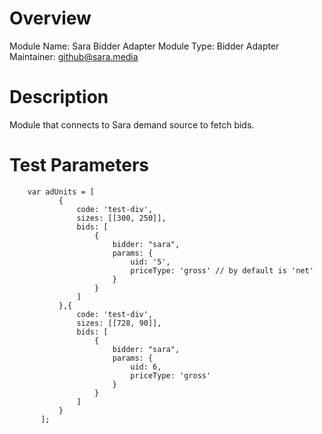 # Overview

Module Name: Sara Bidder Adapter
Module Type: Bidder Adapter
Maintainer: github@sara.media

# Description

Module that connects to Sara demand source to fetch bids.

# Test Parameters
```
    var adUnits = [
           {
               code: 'test-div',
               sizes: [[300, 250]],
               bids: [
                   {
                       bidder: "sara",
                       params: {
                           uid: '5',
                           priceType: 'gross' // by default is 'net'
                       }
                   }
               ]
           },{
               code: 'test-div',
               sizes: [[728, 90]],
               bids: [
                   {
                       bidder: "sara",
                       params: {
                           uid: 6,
                           priceType: 'gross'
                       }
                   }
               ]
           }
       ];
```